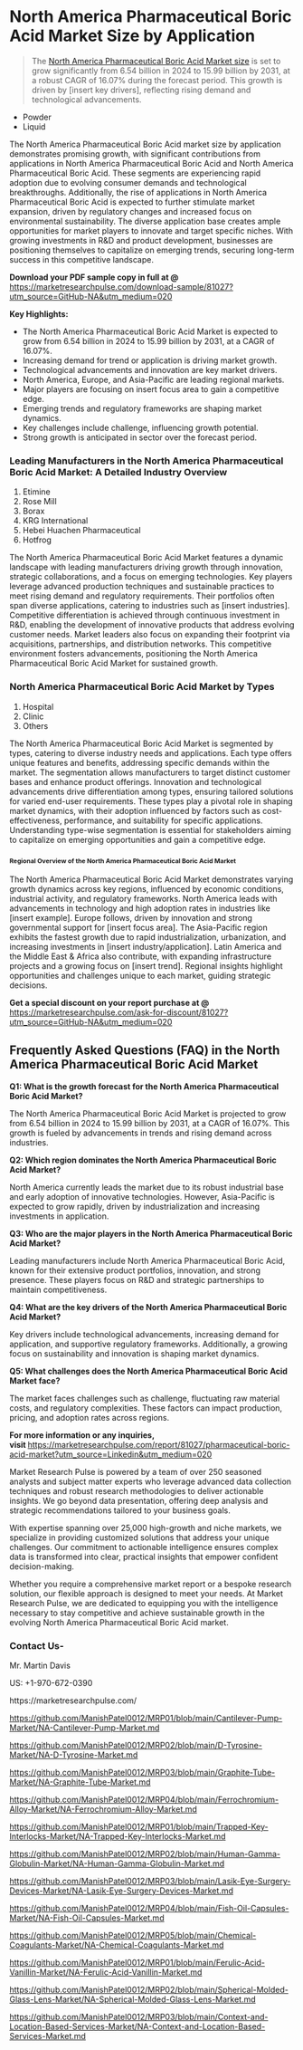 <h1>North America Pharmaceutical Boric Acid Market&nbsp;Size by Application</h1><blockquote><p>The <a href="https://marketresearchpulse.com/download-sample/81027?utm_source=GitHub-NA&amp;utm_medium=020">North America Pharmaceutical Boric Acid Market size</a> is set to grow significantly from 6.54 billion in 2024 to 15.99 billion by 2031, at a robust CAGR of 16.07% during the forecast period. This growth is driven by [insert key drivers], reflecting rising demand and technological advancements.</p></blockquote><ul><li>Powder<li> Liquid</li></ul><p>The North America Pharmaceutical Boric Acid market size by application demonstrates promising growth, with significant contributions from applications in North America Pharmaceutical Boric Acid and North America Pharmaceutical Boric Acid. These segments are experiencing rapid adoption due to evolving consumer demands and technological breakthroughs. Additionally, the rise of applications in North America Pharmaceutical Boric Acid is expected to further stimulate market expansion, driven by regulatory changes and increased focus on environmental sustainability. The diverse application base creates ample opportunities for market players to innovate and target specific niches. With growing investments in R&D and product development, businesses are positioning themselves to capitalize on emerging trends, securing long-term success in this competitive landscape.</p><p><strong>Download your PDF sample copy in full at @ </strong><a href="https://marketresearchpulse.com/download-sample/81027?utm_source=GitHub-NA&amp;utm_medium=020">https://marketresearchpulse.com/download-sample/81027?utm_source=GitHub-NA&amp;utm_medium=020</a></p><p><strong>Key Highlights: </strong></p><ul><li>The North America Pharmaceutical Boric Acid Market is expected to grow from 6.54 billion in 2024 to 15.99 billion by 2031, at a CAGR of 16.07%.</li><li>Increasing demand for trend or application is driving market growth.</li><li>Technological advancements and innovation are key market drivers.</li><li>North America, Europe, and Asia-Pacific are leading regional markets.</li><li>Major players are focusing on insert focus area to gain a competitive edge.</li><li>Emerging trends and regulatory frameworks are shaping market dynamics.</li><li>Key challenges include challenge, influencing growth potential.</li><li>Strong growth is anticipated in sector over the forecast period.</li></ul><h3>Leading Manufacturers in the North America Pharmaceutical Boric Acid Market: A Detailed Industry Overview</h3><ol><li>Etimine</li><li>Rose Mill</li><li>Borax</li><li>KRG International</li><li>Hebei Huachen Pharmaceutical</li><li>Hotfrog</li></ol><div class="flex max-w-full flex-col flex-grow"><div class="min-h-8 text-message flex w-full flex-col items-end gap-2 whitespace-normal break-words [.text-message+&amp;]:mt-5" dir="auto" data-message-author-role="assistant" data-message-id="fd8432e4-4910-450d-b182-61b7bfb0a01f" data-message-model-slug="gpt-4o"><div class="flex w-full flex-col gap-1 empty:hidden first:pt-[3px]"><div class="markdown prose w-full break-words dark:prose-invert light"><p>The North America Pharmaceutical Boric Acid Market features a dynamic landscape with leading manufacturers driving growth through innovation, strategic collaborations, and a focus on emerging technologies. Key players leverage advanced production techniques and sustainable practices to meet rising demand and regulatory requirements. Their portfolios often span diverse applications, catering to industries such as [insert industries]. Competitive differentiation is achieved through continuous investment in R&amp;D, enabling the development of innovative products that address evolving customer needs. Market leaders also focus on expanding their footprint via acquisitions, partnerships, and distribution networks. This competitive environment fosters advancements, positioning the North America Pharmaceutical Boric Acid Market for sustained growth.</p></div></div></div></div><h3>North America Pharmaceutical Boric Acid Market by Types</h3><ol><li>Hospital<li> Clinic<li> Others</li></ol><div class="flex max-w-full flex-col flex-grow"><div class="min-h-8 text-message flex w-full flex-col items-end gap-2 whitespace-normal break-words [.text-message+&amp;]:mt-5" dir="auto" data-message-author-role="assistant" data-message-id="084470be-0bb7-4664-bddf-5156b4f41249" data-message-model-slug="gpt-4o-mini"><div class="flex w-full flex-col gap-1 empty:hidden first:pt-[3px]"><div class="markdown prose w-full break-words dark:prose-invert light"><p>The North America Pharmaceutical Boric Acid Market is segmented by types, catering to diverse industry needs and applications. Each type offers unique features and benefits, addressing specific demands within the market. The segmentation allows manufacturers to target distinct customer bases and enhance product offerings. Innovation and technological advancements drive differentiation among types, ensuring tailored solutions for varied end-user requirements. These types play a pivotal role in shaping market dynamics, with their adoption influenced by factors such as cost-effectiveness, performance, and suitability for specific applications. Understanding type-wise segmentation is essential for stakeholders aiming to capitalize on emerging opportunities and gain a competitive edge.</p></div></div></div></div><h3><span style="font-size: 11px;">Regional Overview of the North America Pharmaceutical Boric Acid Market</span></h3><div class="flex max-w-full flex-col flex-grow"><div class="min-h-8 text-message flex w-full flex-col items-end gap-2 whitespace-normal break-words [.text-message+&amp;]:mt-5" dir="auto" data-message-author-role="assistant" data-message-id="e9038762-ce64-4e30-91c9-9bd413514231" data-message-model-slug="gpt-4o-mini"><div class="flex w-full flex-col gap-1 empty:hidden first:pt-[3px]"><div class="markdown prose w-full break-words dark:prose-invert light"><p>The North America Pharmaceutical Boric Acid Market demonstrates varying growth dynamics across key regions, influenced by economic conditions, industrial activity, and regulatory frameworks. North America leads with advancements in technology and high adoption rates in industries like [insert example]. Europe follows, driven by innovation and strong governmental support for [insert focus area]. The Asia-Pacific region exhibits the fastest growth due to rapid industrialization, urbanization, and increasing investments in [insert industry/application]. Latin America and the Middle East &amp; Africa also contribute, with expanding infrastructure projects and a growing focus on [insert trend]. Regional insights highlight opportunities and challenges unique to each market, guiding strategic decisions.</p></div></div></div></div><p><strong>Get a special discount on your report purchase at @ </strong><a href="https://marketresearchpulse.com/ask-for-discount/81027?utm_source=GitHub-NA&amp;utm_medium=020">https://marketresearchpulse.com/ask-for-discount/81027?utm_source=GitHub-NA&amp;utm_medium=020</a></p><h2>Frequently Asked Questions (FAQ) in the North America Pharmaceutical Boric Acid Market</h2><p><strong>Q1: What is the growth forecast for the North America Pharmaceutical Boric Acid Market?</strong></p><p>The North America Pharmaceutical Boric Acid Market is projected to grow from 6.54 billion in 2024 to 15.99 billion by 2031, at a CAGR of 16.07%. This growth is fueled by advancements in trends and rising demand across industries.</p><p><strong>Q2: Which region dominates the North America Pharmaceutical Boric Acid Market?</strong></p><p>North America currently leads the market due to its robust industrial base and early adoption of innovative technologies. However, Asia-Pacific is expected to grow rapidly, driven by industrialization and increasing investments in application.</p><p><strong>Q3: Who are the major players in the North America Pharmaceutical Boric Acid Market?</strong></p><p>Leading manufacturers include North America Pharmaceutical Boric Acid, known for their extensive product portfolios, innovation, and strong presence. These players focus on R&amp;D and strategic partnerships to maintain competitiveness.</p><p><strong>Q4: What are the key drivers of the North America Pharmaceutical Boric Acid Market?</strong></p><p>Key drivers include technological advancements, increasing demand for application, and supportive regulatory frameworks. Additionally, a growing focus on sustainability and innovation is shaping market dynamics.</p><p><strong>Q5: What challenges does the North America Pharmaceutical Boric Acid Market face?</strong></p><p>The market faces challenges such as challenge, fluctuating raw material costs, and regulatory complexities. These factors can impact production, pricing, and adoption rates across regions.</p><p><strong>For more information or any inquiries, visit&nbsp;</strong><a href="https://marketresearchpulse.com/report/81027/pharmaceutical-boric-acid-market?utm_source=Linkedin&utm_medium=020">https://marketresearchpulse.com/report/81027/pharmaceutical-boric-acid-market?utm_source=Linkedin&utm_medium=020</a></p><p>Market Research Pulse is powered by a team of over 250 seasoned analysts and subject matter experts who leverage advanced data collection techniques and robust research methodologies to deliver actionable insights. We go beyond data presentation, offering deep analysis and strategic recommendations tailored to your business goals.</p><p>With expertise spanning over 25,000 high-growth and niche markets, we specialize in providing customized solutions that address your unique challenges. Our commitment to actionable intelligence ensures complex data is transformed into clear, practical insights that empower confident decision-making.</p><p>Whether you require a comprehensive market report or a bespoke research solution, our flexible approach is designed to meet your needs. At Market Research Pulse, we are dedicated to equipping you with the intelligence necessary to stay competitive and achieve sustainable growth in the evolving North America Pharmaceutical Boric Acid market.</p><h3><strong>Contact Us-</strong></h3><p>Mr. Martin Davis</p><p>US: +1-970-672-0390</p><p>https://marketresearchpulse.com/</p><p><a href="https://github.com/ManishPatel0012/MRP01/blob/main/Cantilever-Pump-Market/NA-Cantilever-Pump-Market.md">https://github.com/ManishPatel0012/MRP01/blob/main/Cantilever-Pump-Market/NA-Cantilever-Pump-Market.md</a></p><p><a href="https://github.com/ManishPatel0012/MRP02/blob/main/D-Tyrosine-Market/NA-D-Tyrosine-Market.md">https://github.com/ManishPatel0012/MRP02/blob/main/D-Tyrosine-Market/NA-D-Tyrosine-Market.md</a></p><p><a href="https://github.com/ManishPatel0012/MRP03/blob/main/Graphite-Tube-Market/NA-Graphite-Tube-Market.md">https://github.com/ManishPatel0012/MRP03/blob/main/Graphite-Tube-Market/NA-Graphite-Tube-Market.md</a></p><p><a href="https://github.com/ManishPatel0012/MRP04/blob/main/Ferrochromium-Alloy-Market/NA-Ferrochromium-Alloy-Market.md">https://github.com/ManishPatel0012/MRP04/blob/main/Ferrochromium-Alloy-Market/NA-Ferrochromium-Alloy-Market.md</a></p><p><a href="https://github.com/ManishPatel0012/MRP01/blob/main/Trapped-Key-Interlocks-Market/NA-Trapped-Key-Interlocks-Market.md">https://github.com/ManishPatel0012/MRP01/blob/main/Trapped-Key-Interlocks-Market/NA-Trapped-Key-Interlocks-Market.md</a></p><p><a href="https://github.com/ManishPatel0012/MRP02/blob/main/Human-Gamma-Globulin-Market/NA-Human-Gamma-Globulin-Market.md">https://github.com/ManishPatel0012/MRP02/blob/main/Human-Gamma-Globulin-Market/NA-Human-Gamma-Globulin-Market.md</a></p><p><a href="https://github.com/ManishPatel0012/MRP03/blob/main/Lasik-Eye-Surgery-Devices-Market/NA-Lasik-Eye-Surgery-Devices-Market.md">https://github.com/ManishPatel0012/MRP03/blob/main/Lasik-Eye-Surgery-Devices-Market/NA-Lasik-Eye-Surgery-Devices-Market.md</a></p><p><a href="https://github.com/ManishPatel0012/MRP04/blob/main/Fish-Oil-Capsules-Market/NA-Fish-Oil-Capsules-Market.md">https://github.com/ManishPatel0012/MRP04/blob/main/Fish-Oil-Capsules-Market/NA-Fish-Oil-Capsules-Market.md</a></p><p><a href="https://github.com/ManishPatel0012/MRP05/blob/main/Chemical-Coagulants-Market/NA-Chemical-Coagulants-Market.md">https://github.com/ManishPatel0012/MRP05/blob/main/Chemical-Coagulants-Market/NA-Chemical-Coagulants-Market.md</a></p><p><a href="https://github.com/ManishPatel0012/MRP01/blob/main/Ferulic-Acid-Vanillin-Market/NA-Ferulic-Acid-Vanillin-Market.md">https://github.com/ManishPatel0012/MRP01/blob/main/Ferulic-Acid-Vanillin-Market/NA-Ferulic-Acid-Vanillin-Market.md</a></p><p><a href="https://github.com/ManishPatel0012/MRP02/blob/main/Spherical-Molded-Glass-Lens-Market/NA-Spherical-Molded-Glass-Lens-Market.md">https://github.com/ManishPatel0012/MRP02/blob/main/Spherical-Molded-Glass-Lens-Market/NA-Spherical-Molded-Glass-Lens-Market.md</a></p><p><a href="https://github.com/ManishPatel0012/MRP03/blob/main/Context-and-Location-Based-Services-Market/NA-Context-and-Location-Based-Services-Market.md">https://github.com/ManishPatel0012/MRP03/blob/main/Context-and-Location-Based-Services-Market/NA-Context-and-Location-Based-Services-Market.md</a></p>
